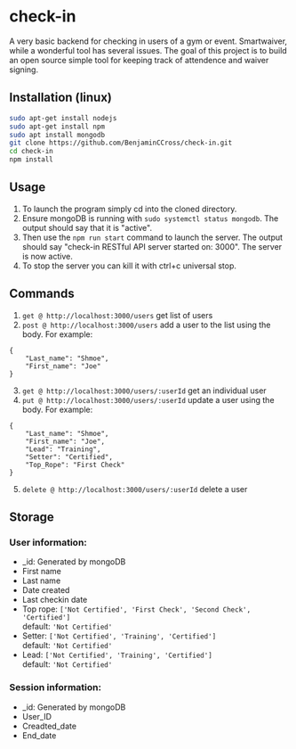 # check-in
A very basic backend for checking in users of a gym or event. Smartwaiver, while a wonderful tool has several issues. The goal of this project is to build an open source simple tool for keeping track of attendence and waiver signing.
## Installation (linux)
```bash
sudo apt-get install nodejs
sudo apt-get install npm
sudo apt install mongodb
git clone https://github.com/BenjaminCCross/check-in.git
cd check-in
npm install
```
## Usage
1. To launch the program simply cd into the cloned directory. 
2. Ensure mongoDB is running with `sudo systemctl status mongodb`. The output should say that it is "active". 
3. Then use the `npm run start` command to launch the server. The output should say "check-in RESTful API server started on: 3000". The server is now active. 
4. To stop the server you can kill it with ctrl+c universal stop. 
## Commands
1. `get @ http://localhost:3000/users` get list of users
2. `post @ http://localhost:3000/users` add a user to the list using the body. For example:  
```
{ 
    "Last_name": "Shmoe", 
    "First_name": "Joe" 
}
```
3. `get @ http://localhost:3000/users/:userId` get an individual user
4. `put @ http://localhost:3000/users/:userId` update a user using the body. For example:  
```
{
	"Last_name": "Shmoe",
	"First_name": "Joe",
	"Lead": "Training",
	"Setter": "Certified",
	"Top_Rope": "First Check"
}
```
5. `delete @ http://localhost:3000/users/:userId` delete a user  
## Storage
### User information:
* _id: Generated by mongoDB
* First name
* Last name
* Date created
* Last checkin date
* Top rope: `['Not Certified', 'First Check', 'Second Check', 'Certified']`  
default: `'Not Certified'`
* Setter: `['Not Certified', 'Training', 'Certified']`  
default: `'Not Certified'`
* Lead: `['Not Certified', 'Training', 'Certified']`  
default: `'Not Certified'`
### Session information:
* _id: Generated by mongoDB
* User_ID
* Creadted_date
* End_date
